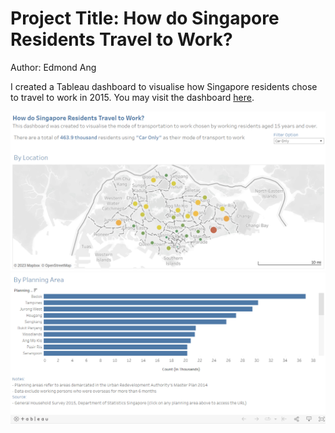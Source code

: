 # Project Title: How do Singapore Residents Travel to Work?
Author: Edmond Ang

I created a Tableau dashboard to visualise how Singapore residents chose to travel to work in 2015. You may visit the dashboard [here](https://public.tableau.com/views/HowdoSingaporeResidentsTraveltoWork/Dashboard1?:language=en-GB&publish=yes&:display_count=n&:origin=viz_share_link).

![Tableau screenshot 1](snip1.png)
![Tableau screenshot 2](snip2.png)